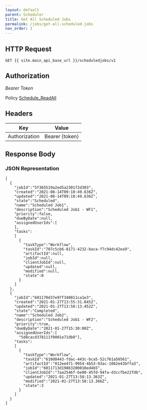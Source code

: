 ```yaml
---
layout: default
parent: Scheduler
title: Get All Scheduled Jobs
permalink: /jobs/get-all-scheduled-jobs
nav_order: 1
---
```


## HTTP Request
```
GET {{ site.main_api_base_url }}/scheduledjobs/v1
```
## Authorization

*Bearer Token*

Policy
[Schedule_ReadAll]({{site.url}}{{site.baseurl}}/authentication/policies#schedule_readall)

## Headers

| Key     | Value        |
| ----------- | ----------- |
| Authorization | Bearer {token}      |

## Response Body
### JSON Representation
```
[
  {
    "jobId":"5f365519a2ed5a2301f2d303",
    "created":"2021-08-14T09:10:49.636Z",
    "updated":"2021-08-14T09:10:49.636Z",
    "state":"Scheduled",
    "name":"Scheduled Job1",
    "description":"Scheduled Job1 - WF1",
    "priority":false,
    "dueByDate":null,
    "assignedUserIds":[
    ],
    "tasks":
    [
      {
        "taskType":"Workflow",
        "taskId":"707c5cb6-8171-4232-baca-f7c94dc42ea9",
        "artifactId":null,
        "jobId":null,
        "clientJobId":null,
        "updated":null,
        "modified":null,
        "state":0
      }
    ]
  },
  {
    "jobId":"601170d37e97f340011ca1e3",
    "created":"2021-01-27T13:55:31.045Z",
    "updated":"2021-01-27T13:58:13.452Z",
    "state":"Completed",
    "name":"Scheduled Job2",
    "description":"Scheduled Job1 - WF2",
    "priority":true,
    "dueByDate":"2021-01-27T15:30:00Z",
    "assignedUserIds":[
      "5d8cacd378111f0001e71db0"],
    "tasks":
    [
      {
        "taskType":"Workflow",
        "taskId":"610d8443-fdac-443c-bca5-52c761a56561",
        "artifactId":"012ee471-9954-4b53-93ac-1062e43bffa3",
        "jobId":"6011713d19863200010ed4b5",
        "clientJobId":"7aa2546f-be00-45fd-94fa-d3ccfbe22fdb",
        "updated":"2021-01-27T13:58:13.363Z",
        "modified":"2021-01-27T13:58:13.366Z",
        "state":3
      }
    ]
  }
]
  
```

